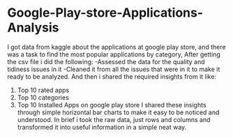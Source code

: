 # Google-Play-store-Applications-Analysis
I got data from kaggle about the applications at google play store, and there was a task to find the most popular applications by category, After getting the csv file i did the following:
-Assessed the data for the quality and tidiness issues in it 
-Cleaned it from all the issues that were in it to make it ready to be analyzed.
And then i shared the required insights from it like:
1) Top 10 rated apps 
2) Top 10 categories
3) Top 10 Installed Apps on google play store
I shared these insights through simple horizontal bar charts to make it easy to be noticed and understood.
In brief i took the raw data, just rows and columns and transformed it into useful information in a simple neat way.
